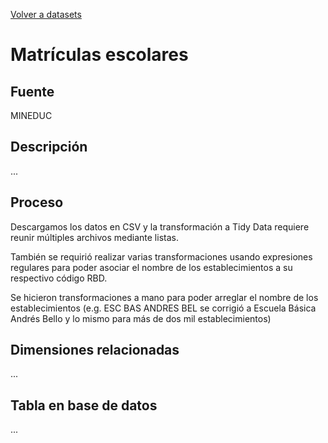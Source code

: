 [Volver a datasets](../datasets.md)

# Matrículas escolares

## Fuente

MINEDUC

## Descripción
...

## Proceso

Descargamos los datos en CSV y la transformación a Tidy Data requiere reunir múltiples archivos mediante listas.

También se requirió realizar varias transformaciones usando expresiones regulares para poder asociar el nombre de los establecimientos a su respectivo código RBD. 

Se hicieron transformaciones a mano para poder arreglar el nombre de los establecimientos (e.g. ESC BAS ANDRES BEL se corrigió a Escuela Básica Andrés Bello y lo mismo para más de dos mil establecimientos)

## Dimensiones relacionadas
...

## Tabla en base de datos
...


